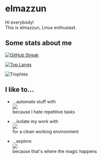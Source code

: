 # elmazzun

Hi everybody!  
This is elmazzun, Linux enthusiast.

## Some stats about me

[![GitHub Streak](http://github-readme-streak-stats.herokuapp.com?user=elmazzun&theme=dark&background=000000)](https://git.io/streak-stats)

[![Top Langs](https://github-readme-stats.vercel.app/api/top-langs/?username=elmazzun&layout=compact&theme=vision-friendly-dark)](https://github.com/elmazzun/github-readme-stats)

![Trophies](https://github-profile-trophy.vercel.app/?username=elmazzun&column=7&row=1&margin-w=10&theme=darkhub&no-frame=true)

## I like to...

- ...automate stuff with  
  <img src="https://skillicons.dev/icons?i=git,gitlab,ansible,bash" />  
  because I hate repetitive tasks

- ...isolate my work with  
  <img src="https://skillicons.dev/icons?i=docker,kubernetes,openshift" />  
  for a clean working environment

- ...explore  
  <img src="https://skillicons.dev/icons?i=linux" />  
  because that's where the magic happens
